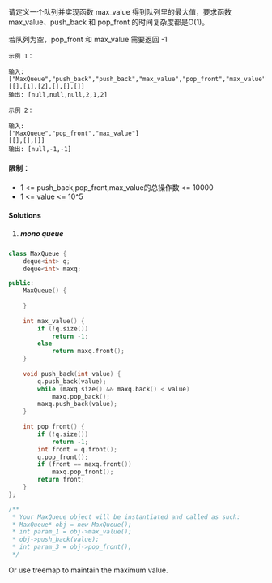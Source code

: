 请定义一个队列并实现函数 max_value 得到队列里的最大值，要求函数max_value、push_back 和 pop_front 的时间复杂度都是O(1)。

若队列为空，pop_front 和 max_value 需要返回 -1

```
示例 1：

输入: 
["MaxQueue","push_back","push_back","max_value","pop_front","max_value"]
[[],[1],[2],[],[],[]]
输出: [null,null,null,2,1,2]

示例 2：

输入: 
["MaxQueue","pop_front","max_value"]
[[],[],[]]
输出: [null,-1,-1]
```

 

#### 限制：

-    1 <= push_back,pop_front,max_value的总操作数 <= 10000
-    1 <= value <= 10^5


#### Solutions


1. ##### mono queue


```cpp
class MaxQueue {
    deque<int> q;
    deque<int> maxq;

public:
    MaxQueue() {
        
    }
    
    int max_value() {
        if (!q.size())
            return -1;
        else
            return maxq.front();        
    }
    
    void push_back(int value) {
        q.push_back(value);
        while (maxq.size() && maxq.back() < value)
            maxq.pop_back();
        maxq.push_back(value);
    }
    
    int pop_front() {
        if (!q.size())
            return -1;
        int front = q.front();
        q.pop_front();
        if (front == maxq.front())
            maxq.pop_front();
        return front;
    }
};

/**
 * Your MaxQueue object will be instantiated and called as such:
 * MaxQueue* obj = new MaxQueue();
 * int param_1 = obj->max_value();
 * obj->push_back(value);
 * int param_3 = obj->pop_front();
 */
```


Or use treemap to maintain the maximum value.